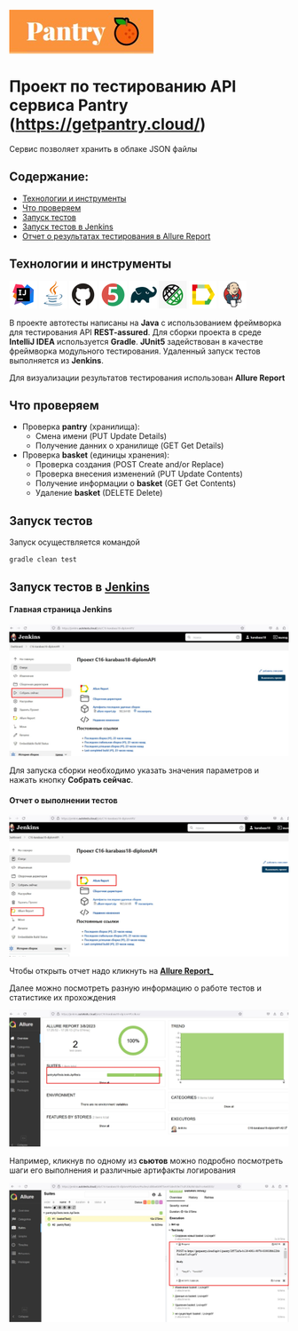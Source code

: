 ![Pantry logo](/media/img/pantry-logo.jpg)
# Проект по тестированию API сервиса Pantry  (https://getpantry.cloud/)

Сервис позволяет хранить в облаке JSON файлы

## Содержание:

- [Технологии и инструменты](#технологии-и-инструменты)
- [Что проверяем](#что-проверяем)
- [Запуск тестов](#запуск-тестов)
- [Запуск тестов в Jenkins](#запуск-тестов-в-jenkins)
- [Отчет о результатах тестирования в Allure Report](#отчет-о-выполнении-тестов)

## Технологии и инструменты

<p align="left">
<a href="https://www.jetbrains.com/idea/"><img src="media/logo/Intelij_IDEA.svg" width="50" height="50"  alt="IDEA" title="IntelliJ IDEA"/></a>
<a href="https://www.java.com/"><img src="media/logo/Java.svg" width="50" height="50" alt="Java" title="Java"/></a>
<a href="https://github.com/"><img src="media/logo/GitHub.svg" width="50" height="50" alt="Github" title="GitHub"/></a>
<a href="https://junit.org/junit5/"><img src="media/logo/JUnit5.svg" width="50" height="50" alt="JUnit 5" title="JUnit 5"/></a>
<a href="https://gradle.org/"><img src="media/logo/Gradle.svg" width="50" height="50" alt="Gradle" title="Gradle"/></a>
<!---<a href="https://selenide.org/"><img src="media/logo/Selenide.svg" width="50" height="50" alt="Selenide" title="Selenide"/></a> -->
<img src="media/logo/restassur-logo.jpg" width="50" height="50" alt="REST-Assured" title="REST-Assured"/></a>
<a href="https://github.com/allure-framework/allure2"><img src="media/logo/Allure_Report.svg" width="50" height="50" alt="Allure" title="Allure"/></a>
<a href="https://www.jenkins.io/"><img src="media/logo/Jenkins.svg" width="50" height="50" alt="Jenkins" title="Jenkins"/></a>
</p>

В проекте автотесты написаны на **Java** с использованием фреймворка для тестирования API **REST-assured**. Для сборки проекта в среде **IntelliJ IDEA** используется **Gradle**.
**JUnit5** задействован в качестве фреймворка модульного тестирования. Удаленный запуск тестов выполняется из **Jenkins**.

Для визуализации результатов тестирования использован **Allure Report**

## Что проверяем

* Проверка **pantry** (хранилища):
  - Смена имени (PUT Update Details)
  - Получение данних о хранилище  (GET Get Details)
* Проверка **basket** (единицы хранения):
  - Проверка создания (POST Create and/or Replace)
  - Проверка внесения изменений (PUT Update Contents)
  - Получение информации о **basket** (GET Get Contents)
  - Удаление **basket** (DELETE Delete)

## Запуск тестов 

Запуск осуществляется командой

```
gradle clean test
```


      
## Запуск тестов в [Jenkins](https://jenkins.autotests.cloud/job/C16-karabass18-diplomAPI/)

#### Главная страница Jenkins

![Jenkins](media/img/AllureAPI1.jpg)

Для запуска сборки необходимо указать значения параметров и нажать кнопку __Собрать сейчас__.

#### Отчет о выполнении тестов

![Allure1](media/img/AllureAPI2.jpg)

  Чтобы открыть отчет надо кликнуть на [__Allure Report___ ](https://jenkins.autotests.cloud/job/C16-karabass18-diplomAPI/allure/)
  
  Далее можно посмотреть разную информацию о работе тестов и статистике их прохождения

![Allure2](media/img/AllureAPI3.jpg)

  Например, кликнув по одному из **сьютов** можно подробно посмотреть шаги его выполнения и различные артифакты логирования
  

![Allure3](media/img/AllureAPI4.jpg)
